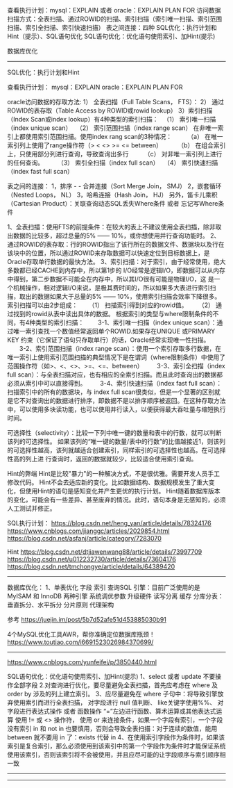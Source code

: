查看执行计划：mysql：EXPLAIN  或者 oracle：EXPLAIN PLAN FOR
访问数据扫描方式：全表扫描、通过ROWID的扫描、索引扫描（索引唯一扫描、索引范围扫描、索引全扫描、索引快速扫描）
表之间连接：四种
SQL优化：执行计划和Hint（提示）、SQL语句优化
SQL语句优化：优化语句使用索引、加Hint(提示)

数据库优化



---------------------------------------------------------------------------------------------------------------------


SQL优化：执行计划和Hint


查看执行计划：
mysql：EXPLAIN 
oracle：EXPLAIN PLAN FOR 



oracle访问数据的存取方法:
1） 全表扫描（Full Table Scans， FTS）：
2） 通过ROWID的表存取（Table Access by ROWID或rowid lookup）
3）索引扫描（Index Scan或index lookup）有4种类型的索引扫描：
　（1） 索引唯一扫描（index unique scan）
　（2） 索引范围扫描（index range scan）
       在非唯一索引上都使用索引范围扫描。使用index rang scan的3种情况：
　　  （a） 在唯一索引列上使用了range操作符（> < <> >= <= between）
　　  （b） 在组合索引上，只使用部分列进行查询，导致查询出多行
　　  （c） 对非唯一索引列上进行的任何查询。　　
　（3） 索引全扫描（index full scan）
　（4） 索引快速扫描（index fast full scan）


表之间的连接：
1，排序 - - 合并连接（Sort Merge Join， SMJ）
2，嵌套循环（Nested Loops， NL）
3，哈希连接（Hash Join， HJ）
另外，笛卡儿乘积（Cartesian Product）：关联查询动态SQL丢失Where条件 或者 忘记写Where条件


1、全表扫描：使用FTS的前提条件：在较大的表上不建议使用全表扫描，除非取出数据的比较多，超过总量的5% —— 10%，或你想使用并行查询功能时。
2、通过ROWID的表存取：行的ROWID指出了该行所在的数据文件、数据块以及行在该块中的位置，所以通过ROWID来存取数据可以快速定位到目标数据上，是Oracle存取单行数据的最快方法。
3、索引扫描：对于索引，由于经常使用，绝大多数都已经CACHE到内存中，所以第1步的 I/O经常是逻辑I/O，即数据可以从内存中得到，第二步数据不可能全在内存中，所以其I/O很有可能是物理I/O，这 是一个机械操作，相对逻辑I/O来说，是极其费时间的，所以如果多大表进行索引扫描，取出的数据如果大于总量的5% —— 10%，使用索引扫描会效率下降很多。
	索引扫描可以由2步组成：
　　（1） 扫描索引得到对应的rowid值。 
　　（2） 通过找到的rowid从表中读出具体的数据。
  根据索引的类型与where限制条件的不同，有4种类型的索引扫描：
　　3-1、索引唯一扫描（index unique scan）：通过唯一索引查找一个数值经常返回单个ROWID.如果存在UNIQUE 或PRIMARY KEY 约束（它保证了语句只存取单行）的话，Oracle经常实现唯一性扫描。
　　3-2、索引范围扫描（index range scan）：使用一个索引存取多行数据，在唯一索引上使用索引范围扫描的典型情况下是在谓词（where限制条件）中使用了范围操作符（如>、<、<>、>=、<=、between）
　　3-3、索引全扫描（index full scan）：与全表扫描对应，也有相应的全索引扫描。而且此时查询出的数据都必须从索引中可以直接得到。
　　3-4、索引快速扫描（index fast full scan）：扫描索引中的所有的数据块，与 index full scan很类似，但是一个显著的区别就是它不对查询出的数据进行排序，即数据不是以排序顺序被返回。在这种存取方法中，可以使用多块读功能，也可以使用并行读入，以便获得最大吞吐量与缩短执行时间。



可选择性（selectivity）：比较一下列中唯一键的数量和表中的行数，就可以判断该列的可选择性。 如果该列的“唯一键的数量/表中的行数”的比值越接近1，则该列的可选择性越高，该列就越适合创建索引，同样索引的可选择性也越高。在可选择性高的列上进 行查询时，返回的数据就较少，比较适合使用索引查询。



Hint的弊端
Hint是比较"暴力"的一种解决方式，不是很优雅。需要开发人员手工修改代码。
Hint不会去适应新的变化。比如数据结构、数据规模发生了重大变化，但使用Hint的语句是感知变化并产生更优的执行计划。
Hint随着数据库版本的变化，可能会有一些差异、甚至废弃的情况。此时，语句本身是无感知的，必须人工测试并修正。


SQL执行计划：
https://blog.csdn.net/heng_yan/article/details/78324176
https://www.cnblogs.com/jianggc/articles/2029854.html
https://blog.csdn.net/asfanj/article/category/7283070


Hint
https://blog.csdn.net/dtjiawenwang88/article/details/73997709
https://blog.csdn.net/u012232730/article/details/73604176
https://blog.csdn.net/tmchongye/article/details/64389420

---------------------------------------------------------------------------------------------------------------------


数据库优化：
1、单表优化
    字段
    索引
    查询SQL
    引擎：目前广泛使用的是 MyISAM 和 InnoDB 两种引擎
    系统调优参数
    升级硬件
    读写分离
    缓存
    分库分表：垂直拆分、水平拆分
    分片原则
    代理架构


    
    
参考
https://juejin.im/post/5b7d52afe51d453885030b91





4个MySQL优化工具AWR，帮你准确定位数据库瓶颈！
https://www.toutiao.com/i6691523026984370699/



---------------------------------------------------------------------------------------------------------------------

https://www.cnblogs.com/yunfeifei/p/3850440.html

SQL语句优化：优化语句使用索引、加Hint(提示)
1、select 或者 update 不要操作全部字段
2.对查询进行优化，要尽量避免全表扫描，首先应考虑在 where 及 order by 涉及的列上建立索引。
3、应尽量避免在 where 子句中：将导致引擎放弃使用索引而进行全表扫描，
  对字段进行 null 值判断、
  like关键字使用%%、
  对字段进行表达式操作 或者 函数操作
  “=”左边进行函数、算术运算或其他表达式运算
  使用 != 或 <> 操作符，
  使用 or 来连接条件，如果一个字段有索引，一个字段没有索引
  in 和 not in 也要慎用，否则会导致全表扫描：对于连续的数值，能用 between 就不要用 in 了：exists 代替 in 
4、在使用索引字段作为条件时，如果该索引是复合索引，那么必须使用到该索引中的第一个字段作为条件时才能保证系统使用该索引，否则该索引将不会被使用，并且应尽可能的让字段顺序与索引顺序相一致


---------------------------------------------------------------------------------------------------------------------





---------------------------------------------------------------------------------------------------------------------

